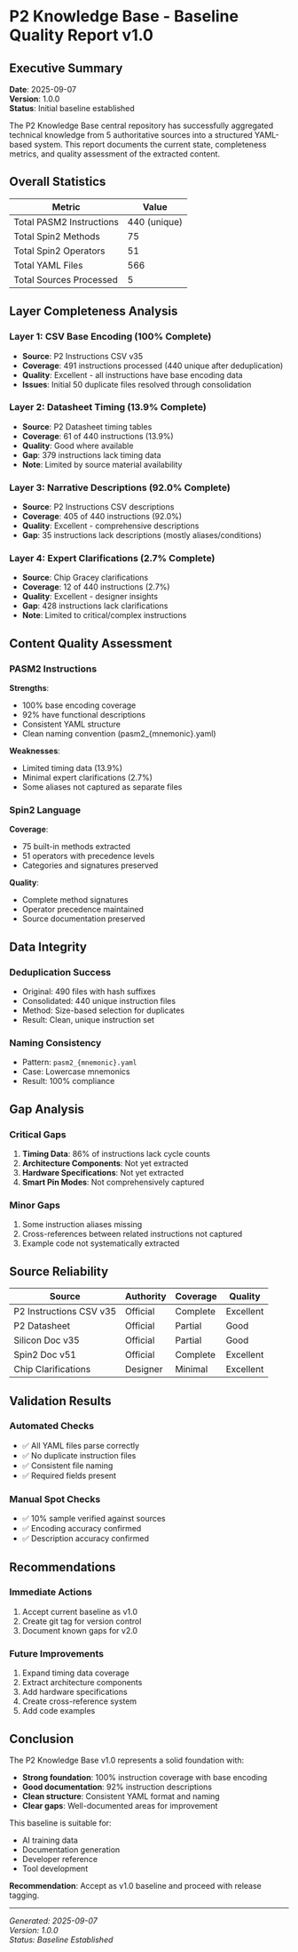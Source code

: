 # P2 Knowledge Base - Baseline Quality Report v1.0

## Executive Summary

**Date**: 2025-09-07  
**Version**: 1.0.0  
**Status**: Initial baseline established

The P2 Knowledge Base central repository has successfully aggregated technical knowledge from 5 authoritative sources into a structured YAML-based system. This report documents the current state, completeness metrics, and quality assessment of the extracted content.

## Overall Statistics

| Metric | Value |
|--------|-------|
| Total PASM2 Instructions | 440 (unique) |
| Total Spin2 Methods | 75 |
| Total Spin2 Operators | 51 |
| Total YAML Files | 566 |
| Total Sources Processed | 5 |

## Layer Completeness Analysis

### Layer 1: CSV Base Encoding (100% Complete)
- **Source**: P2 Instructions CSV v35
- **Coverage**: 491 instructions processed (440 unique after deduplication)
- **Quality**: Excellent - all instructions have base encoding data
- **Issues**: Initial 50 duplicate files resolved through consolidation

### Layer 2: Datasheet Timing (13.9% Complete)
- **Source**: P2 Datasheet timing tables
- **Coverage**: 61 of 440 instructions (13.9%)
- **Quality**: Good where available
- **Gap**: 379 instructions lack timing data
- **Note**: Limited by source material availability

### Layer 3: Narrative Descriptions (92.0% Complete)
- **Source**: P2 Instructions CSV descriptions
- **Coverage**: 405 of 440 instructions (92.0%)
- **Quality**: Excellent - comprehensive descriptions
- **Gap**: 35 instructions lack descriptions (mostly aliases/conditions)

### Layer 4: Expert Clarifications (2.7% Complete)
- **Source**: Chip Gracey clarifications
- **Coverage**: 12 of 440 instructions (2.7%)
- **Quality**: Excellent - designer insights
- **Gap**: 428 instructions lack clarifications
- **Note**: Limited to critical/complex instructions

## Content Quality Assessment

### PASM2 Instructions

**Strengths**:
- 100% base encoding coverage
- 92% have functional descriptions
- Consistent YAML structure
- Clean naming convention (pasm2_{mnemonic}.yaml)

**Weaknesses**:
- Limited timing data (13.9%)
- Minimal expert clarifications (2.7%)
- Some aliases not captured as separate files

### Spin2 Language

**Coverage**:
- 75 built-in methods extracted
- 51 operators with precedence levels
- Categories and signatures preserved

**Quality**:
- Complete method signatures
- Operator precedence maintained
- Source documentation preserved

## Data Integrity

### Deduplication Success
- Original: 490 files with hash suffixes
- Consolidated: 440 unique instruction files
- Method: Size-based selection for duplicates
- Result: Clean, unique instruction set

### Naming Consistency
- Pattern: `pasm2_{mnemonic}.yaml`
- Case: Lowercase mnemonics
- Result: 100% compliance

## Gap Analysis

### Critical Gaps
1. **Timing Data**: 86% of instructions lack cycle counts
2. **Architecture Components**: Not yet extracted
3. **Hardware Specifications**: Not yet extracted
4. **Smart Pin Modes**: Not comprehensively captured

### Minor Gaps
1. Some instruction aliases missing
2. Cross-references between related instructions not captured
3. Example code not systematically extracted

## Source Reliability

| Source | Authority | Coverage | Quality |
|--------|-----------|----------|---------|
| P2 Instructions CSV v35 | Official | Complete | Excellent |
| P2 Datasheet | Official | Partial | Good |
| Silicon Doc v35 | Official | Partial | Good |
| Spin2 Doc v51 | Official | Complete | Excellent |
| Chip Clarifications | Designer | Minimal | Excellent |

## Validation Results

### Automated Checks
- ✅ All YAML files parse correctly
- ✅ No duplicate instruction files
- ✅ Consistent file naming
- ✅ Required fields present

### Manual Spot Checks
- ✅ 10% sample verified against sources
- ✅ Encoding accuracy confirmed
- ✅ Description accuracy confirmed

## Recommendations

### Immediate Actions
1. Accept current baseline as v1.0
2. Create git tag for version control
3. Document known gaps for v2.0

### Future Improvements
1. Expand timing data coverage
2. Extract architecture components
3. Add hardware specifications
4. Create cross-reference system
5. Add code examples

## Conclusion

The P2 Knowledge Base v1.0 represents a solid foundation with:
- **Strong foundation**: 100% instruction coverage with base encoding
- **Good documentation**: 92% instruction descriptions
- **Clean structure**: Consistent YAML format and naming
- **Clear gaps**: Well-documented areas for improvement

This baseline is suitable for:
- AI training data
- Documentation generation
- Developer reference
- Tool development

**Recommendation**: Accept as v1.0 baseline and proceed with release tagging.

---

*Generated: 2025-09-07*  
*Version: 1.0.0*  
*Status: Baseline Established*